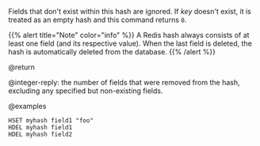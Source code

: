 Fields that don't exist within this hash are ignored.
If _key_ doesn't exist, it is treated as an empty hash and this command returns
`0`.

{{% alert title="Note" color="info" %}}
A Redis hash always consists of at least one field (and its respective value).
When the last field is deleted, the hash is automatically deleted from the database.
{{% /alert %}}

@return

@integer-reply: the number of fields that were removed from the hash, excluding any specified but non-existing fields.

@examples

```cli
HSET myhash field1 "foo"
HDEL myhash field1
HDEL myhash field2
```
